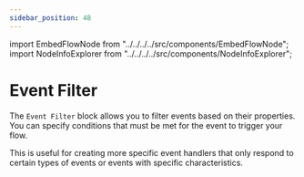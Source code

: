 ```yaml
---
sidebar_position: 48
---
```


import EmbedFlowNode from "../../../../src/components/EmbedFlowNode";
import NodeInfoExplorer from "../../../../src/components/NodeInfoExplorer";

# Event Filter

<EmbedFlowNode type="option_event_filter" />

The `Event Filter` block allows you to filter events based on their properties. You can specify conditions that must be met for the event to trigger your flow.

This is useful for creating more specific event handlers that only respond to certain types of events or events with specific characteristics.

<NodeInfoExplorer type="option_event_filter" />
